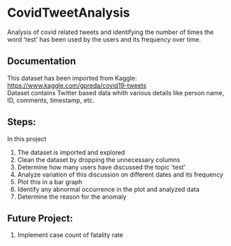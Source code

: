 # CovidTweetAnalysis
Analysis of covid related tweets and identifying the number of times the word 'test' has been used by the users and its frequency over time.

## Documentation
This dataset has been imported from Kaggle: https://www.kaggle.com/gpreda/covid19-tweets <br>
Dataset contains Twitter based data whith various details like person name, ID, comments, timestamp, etc. 

## Steps:
In this project
1) The dataset is imported and explored
2) Clean the dataset by dropping the unnecessary columns
3) Determine how many users have discussed the topic 'test'
4) Analyze variation of this discussion on different dates and its frequency
5) Plot this in a bar graph
6) Identify any abnormal occurrence in the plot and analyzed data
7) Determine the reason for the anomaly

## Future Project:
1) Implement case count of fatality rate
